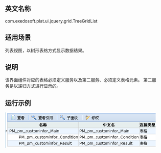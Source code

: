 ## 英文名称 ##

com.exedosoft.plat.ui.jquery.grid.TreeGridList

## 适用场景 ##


列表视图，以树形表格方式显示数据结果。

## 说明 ##

该界面组件对应的表格必须定义服务以及第二服务、必须定义表格元素。
第二服务是以递归方式进行显示的。

## 运行示例 ##


<img src='imgs/grid_treelist.png' />
